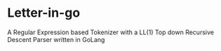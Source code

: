 # Letter-in-go
A Regular Expression based Tokenizer with a LL(1) Top down Recursive Descent Parser written in GoLang
